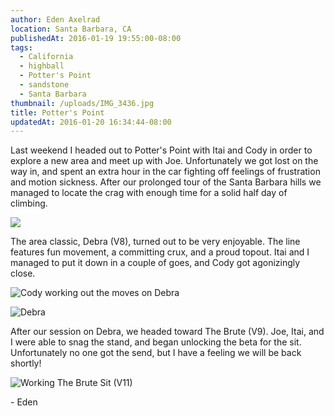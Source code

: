```yaml
---
author: Eden Axelrad
location: Santa Barbara, CA
publishedAt: 2016-01-19 19:55:00-08:00
tags:
  - California
  - highball
  - Potter's Point
  - sandstone
  - Santa Barbara
thumbnail: /uploads/IMG_3436.jpg
title: Potter's Point
updatedAt: 2016-01-20 16:34:44-08:00
---
```


Last weekend I headed out to Potter's Point with Itai and Cody in order to explore a new area and meet up with Joe. Unfortunately we got lost on the way in, and spent an extra hour in the car fighting off feelings of frustration and motion sickness. After our prolonged tour of the Santa Barbara hills we managed to locate the crag with enough time for a solid half day of climbing.

![](/uploads/IMG_3436.jpg)

The area classic, Debra (V8), turned out to be very enjoyable. The line features fun movement, a committing crux, and a proud topout. Itai and I managed to put it down in a couple of goes, and Cody got agonizingly close.

![Cody working out the moves on Debra](/uploads/IMG_3439.jpg)

![Debra](/uploads/IMG_3429-2.jpg)

After our session on Debra, we headed toward The Brute (V9). Joe, Itai, and I were able to snag the stand, and began unlocking the beta for the sit. Unfortunately no one got the send, but I have a feeling we will be back shortly!

![Working The Brute Sit (V11)](/uploads/IMG_3463.jpg)

\- Eden
